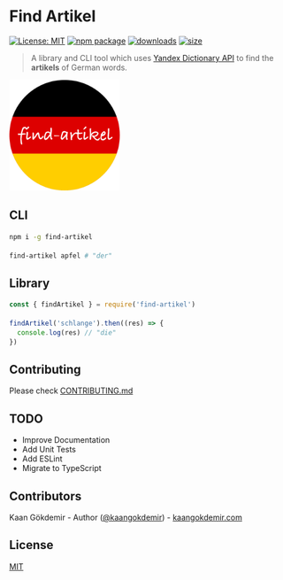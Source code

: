 # Find Artikel

[![License: MIT](https://img.shields.io/badge/License-MIT-green.svg)](https://opensource.org/licenses/MIT) [![npm package](https://img.shields.io/npm/v/find-artikel.svg)](https://www.npmjs.org/package/find-artikel) [![downloads](https://img.shields.io/npm/dt/find-artikel.svg)](https://www.npmjs.com/package/find-artikel) [![size](https://img.shields.io/bundlephobia/minzip/find-artikel)](https://www.npmjs.com/package/find-artikel)

> A library and CLI tool which uses [Yandex Dictionary API](https://yandex.com/dev/dictionary/) to find the **artikels** of German words.

<img src="https://raw.githubusercontent.com/kaangokdemir/find-artikel/master/static/logo.png" width="200" height="200">

## CLI

```bash
npm i -g find-artikel

find-artikel apfel # "der"
```

## Library

```javascript
const { findArtikel } = require('find-artikel')

findArtikel('schlange').then((res) => {
  console.log(res) // "die"
})
```

## Contributing

Please check [CONTRIBUTING.md](https://raw.githubusercontent.com/kaangokdemir/find-artikel/master/CONTRIBUTING.md)

## TODO

- Improve Documentation
- Add Unit Tests
- Add ESLint
- Migrate to TypeScript

## Contributors

Kaan Gökdemir - Author ([@kaangokdemir](https://linkedin.com/kaan-gokdemir)) - [kaangokdemir.com](https://kaangokdemir.com)

## License

[MIT](https://opensource.org/licenses/MIT)

